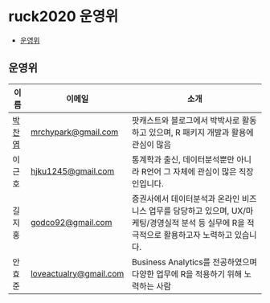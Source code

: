 # ruck2020 운영위

<!-- TOC -->

* [운영위](#운영위)
<!-- /TOC -->

## 운영위

|  이름 | 이메일 | 소개 |
|---------|---|---|
| [박찬엽](https://mrchypark.github.io/) | <mrchypark@gmail.com> | 팟캐스트와 블로그에서 박박사로 활동하고 있으며, R 패키지 개발과 활용에 관심이 많음|
| 이근호 |<hjku1245@gmail.com>| 통계학과 출신, 데이터분석뿐만 아니라 R언어 그 자체에 관심이 많은 직장인입니다. |                     
| 길지홍 |<godco92@gmail.com>| 증권사에서 데이터분석과 온라인 비즈니스 업무를 담당하고 있으며, UX/마케팅/경영실적 분석 등 실무에 R을 적극적으로 활용하고자 노력하고 있습니다.|
| 안효준 |<loveactualry@gmail.com>| Business Analytics를 전공하였으며 다양한 업무에 R을 적용하기 위해 노력하는 사람|
